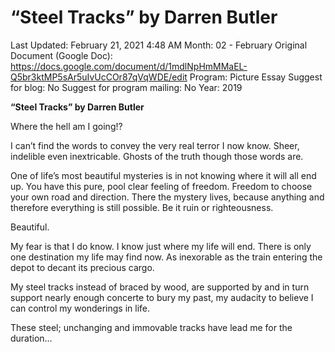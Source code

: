 # “Steel Tracks” by Darren Butler

Last Updated: February 21, 2021 4:48 AM
Month: 02 - February
Original Document (Google Doc): https://docs.google.com/document/d/1mdlNpHmMMaEL-Q5br3ktMP5sAr5uIvUcCOr87qVqWDE/edit
Program: Picture Essay
Suggest for blog: No
Suggest for program mailing: No
Year: 2019

**“Steel Tracks” by Darren Butler**

Where the hell am I going!?

I can’t find the words to convey the very real terror I now know. Sheer, indelible even inextricable. Ghosts of the truth though those words are.

One of life’s most beautiful mysteries is in not knowing where it will all end up. You have this pure, pool clear feeling of freedom. Freedom to choose your own road and direction. There the mystery lives, because anything and therefore everything is still possible. Be it ruin or righteousness.

Beautiful.

My fear is that I do know. I know just where my life will end. There is only one destination my life may find now. As inexorable as the train entering the depot to decant its precious cargo.

My steel tracks instead of braced by wood, are supported by and in turn support nearly enough concerte to bury my past, my audacity to believe I can control my wonderings in life.

These steel; unchanging and immovable tracks have lead me for the duration…